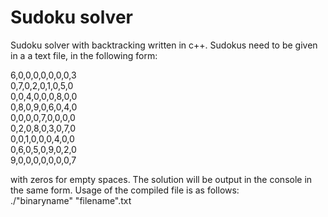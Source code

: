 # Sudoku solver

Sudoku solver with backtracking written in c++. Sudokus need to be given in a a text file, in the following form: <br/>

6,0,0,0,0,0,0,0,3 <br/> 
0,7,0,2,0,1,0,5,0 <br/>
0,0,4,0,0,0,8,0,0 <br/>
0,8,0,9,0,6,0,4,0 <br/>
0,0,0,0,7,0,0,0,0 <br/>
0,2,0,8,0,3,0,7,0 <br/>
0,0,1,0,0,0,4,0,0 <br/>
0,6,0,5,0,9,0,2,0 <br/>
9,0,0,0,0,0,0,0,7 <br/>

with zeros for empty spaces. The solution will be output in the console in the same form.
Usage of the compiled file is as follows:  <br/> ./"binaryname"  "filename".txt
